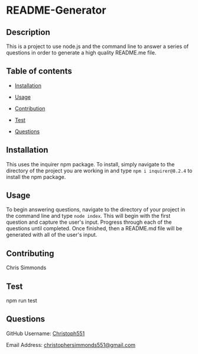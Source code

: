 
# README-Generator

## Description
This is a project to use node.js and the command line to answer a series of questions in order to generate a high quality README.me file. 

## Table of contents

- [Installation](#Insallation)

- [Usage](#Usage)

- [Contribution](#Contributing)

- [Test](#Test)

- [Questions](#Questions)

## Installation
This uses the inquirer npm package. To install, simply navigate to the directory of the project you are working in and type `npm i inquirer@8.2.4` to install the npm package. 

## Usage
To begin answering questions, navigate to the directory of your project in the command line and type `node index`. This will begin with the first question and capture the user's input. Progress through each of the questions until completed. Once finished, then a README.md file will be generated with all of the user's input. 

## Contributing
Chris Simmonds

## Test
npm run test

## Questions

GitHub Username: [Christoph551](https://github.com/Christoph551)

Email Address: [christophersimmonds551@gmail.com](christophersimmonds551@gmail.com)
